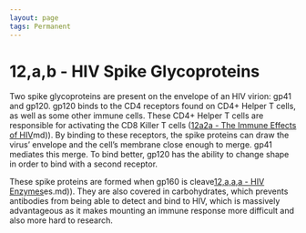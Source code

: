 ```yaml
---
layout: page
tags: Permanent 
---
```


# 12,a,b - HIV Spike Glycoproteins

Two spike glycoproteins are present on the envelope of an HIV virion: gp41 and gp120. gp120 binds to the CD4 receptors found on CD4+ Helper T cells, as well as some other immune cells. These CD4+ Helper T cells are responsible for activating the CD8 Killer T cells ([12a2a - The Immune Effects of HIV](12a2a%20-%20The%20Immune%20Effects%20of%20HIV.md)md)). By binding to these receptors, the spike proteins can draw the virus’ envelope and the cell’s membrane close enough to merge. gp41 mediates this merge. To bind better, gp120 has the ability to change shape in order to bind with a second receptor.

These spike proteins are formed when gp160 is cleave[12,a,a,a - HIV Enzymes](12,a,a,a%20-%20HIV%20Enzymes.md)es.md)). They are also covered in carbohydrates, which prevents antibodies from being able to detect and bind to HIV, which is massively advantageous as it makes mounting an immune response more difficult and also more hard to research.